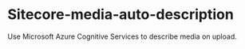 # Sitecore-media-auto-description
Use Microsoft Azure Cognitive Services to describe media on upload.

